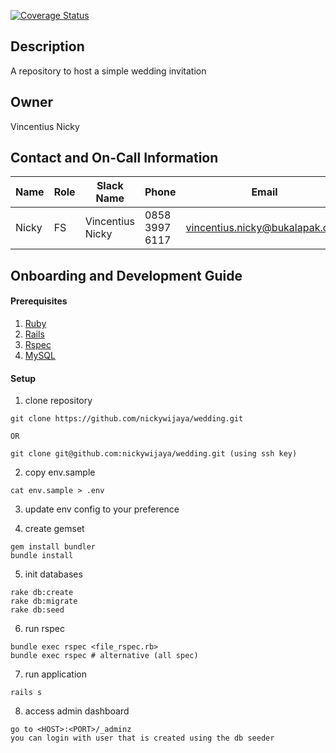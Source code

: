 [![Coverage Status](https://coveralls.io/repos/github/nickywijaya/wedding/badge.svg?branch=main)](https://coveralls.io/github/nickywijaya/wedding?branch=main)

## Description
A repository to host a simple wedding invitation

## Owner
Vincentius Nicky

## Contact and On-Call Information
| Name    | Role  | Slack Name          | Phone          | Email                             |
| ------- | ----- | ------------------- | -------------- | --------------------------------- |
| Nicky   | FS    | Vincentius Nicky    | 0858 3997 6117 | vincentius.nicky@bukalapak.com    |

## Onboarding and Development Guide
#### Prerequisites
1. [Ruby](https://rvm.io/rvm/install)
2. [Rails](https://rubyonrails.org/)
3. [Rspec](https://rspec.info/documentation/)
4. [MySQL](https://www.mysql.com/)

#### Setup
1. clone repository
```
git clone https://github.com/nickywijaya/wedding.git

OR

git clone git@github.com:nickywijaya/wedding.git (using ssh key)
```

2. copy env.sample
```
cat env.sample > .env
```

3. update env config to your preference

4. create gemset
```
gem install bundler
bundle install
```

5. init databases
```
rake db:create
rake db:migrate
rake db:seed
```

6. run rspec
```
bundle exec rspec <file_rspec.rb>
bundle exec rspec # alternative (all spec)
```

7. run application
```
rails s
```

8. access admin dashboard
```
go to <HOST>:<PORT>/_adminz
you can login with user that is created using the db seeder
```